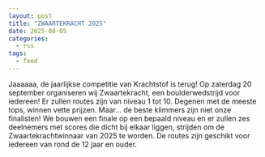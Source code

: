 ```yaml
---
layout: post
title: "ZWAARTEKRACHT 2025"
date: 2025-08-05
categories: 
  - rss
tags: 
  - feed
---
```


<p>Jaaaaaa, de jaarlijkse competitie van Krachtstof is terug! Op zaterdag 20 september organiseren wij Zwaartekracht, een boulderwedstrijd voor iedereen! Er zullen routes zijn van niveau 1 tot 10. Degenen met de meeste tops, winnen vette prijzen. Maar... de beste klimmers zijn niet onze finalisten! We bouwen een finale op een bepaald niveau en er zullen zes deelnemers met scores die dicht bij elkaar liggen, strijden om de Zwaartekrachtwinnaar van 2025 te worden. De routes zijn geschikt voor iedereen van rond de 12 jaar en ouder.</p>
